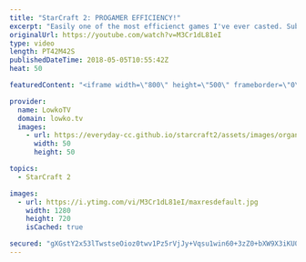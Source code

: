 ```yaml
---
title: "StarCraft 2: PROGAMER EFFICIENCY!"
excerpt: "Easily one of the most efficienct games I've ever casted. Subscribe for more videos: http://lowko.tv/youtube Professional cheesing: https://goo.gl/APqMmJ  This is a great match of professional Zerg versus Protoss between Stephano and ShoWTimE. Both players decide to take their take and really build up"
originalUrl: https://youtube.com/watch?v=M3Cr1dL81eI
type: video
length: PT42M42S
publishedDateTime: 2018-05-05T10:55:42Z
heat: 50

featuredContent: "<iframe width=\"800\" height=\"500\" frameborder=\"0\" src=\"https://www.youtube.com/embed/M3Cr1dL81eI\" allow=\"accelerometer; autoplay; encrypted-media; gyroscope; picture-in-picture\" allowfullscreen></iframe>"

provider:
  name: LowkoTV
  domain: lowko.tv
  images:
    - url: https://everyday-cc.github.io/starcraft2/assets/images/organizations/lowko.tv-50x50.jpg
      width: 50
      height: 50

topics:
  - StarCraft 2

images:
  - url: https://i.ytimg.com/vi/M3Cr1dL81eI/maxresdefault.jpg
    width: 1280
    height: 720
    isCached: true

secured: "gXGstY2x53lTwstseOioz0twv1Pz5rVjJy+Vqsu1win60+3zZ0+bXW9X3iKU04aX/5MsXGvRQCzK59Dz0BOqFaXHLD8IlRC2P9Gtnwcco4okFLuqjF4zqkzcySAbU3evyEUUOJZdFTU2N33RvjcHCXBnd9Pfb59ToMJMPUbrsgroid0fTPBCuRNO4dy8HX/yjg/B/+s7PRZxkQhluB0UT8HF0iS277vUnpVYdlNIwiEivj0cFUOmKmqk8w5Ku9uHLiW0cbqYzIoFNpTwxNS0o+zRUw+BNmKoQCOSjXnj/E77VjFQ3cySyJ42xj4rLqjjFmZm/RjylLzTUKV4yV5s+cF8iQJuX2JrBBd7in7WYpmWP0mzlOYjyPp1l4vxON8ubHEaUxubU8sxJKYwFT9GJYdAwazGJ15jWtH0pFgimai/vZozPPFyldKaQPcRAwaj;Q5Cxnod9hCnUxKdgfepzeg=="
---
```


